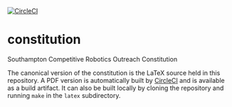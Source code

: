 [![CircleCI](https://circleci.com/gh/s-r-o/constitution/tree/master.svg?style=svg)](https://circleci.com/gh/s-r-o/constitution/tree/master)

# constitution
Southampton Competitive Robotics Outreach Constitution

The canonical version of the constitution is the LaTeX source held in this repository.
A PDF version is automatically built by [CircleCI](https://circleci.com/gh/s-r-o/constitution/) and is available as a build artifact.
It can also be built locally by cloning the repository and running `make` in the `latex` subdirectory.
